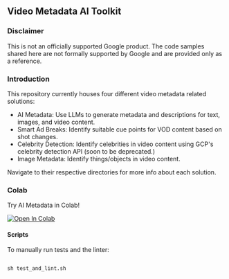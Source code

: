 ## **Video Metadata AI Toolkit**

### **Disclaimer**

This is not an officially supported Google product. The code samples shared here
are not formally supported by Google and are provided only as a reference.

### **Introduction**

This repository currently houses four different video metadata related
solutions:
- AI Metadata: Use LLMs to generate metadata and descriptions for text, images, and video content.
- Smart Ad Breaks: Identify suitable cue points for VOD content based on shot
changes.
- Celebrity Detection: Identify celebrities in video content using GCP's
celebrity detection API (soon to be deprecated.)
- Image Metadata: Identify things/objects in video content.

Navigate to their respective directories for more info about each solution.

### Colab

Try AI Metadata in Colab!

[![Open In Colab](https://colab.research.google.com/assets/colab-badge.svg)](https://colab.research.google.com/github/google-marketing-solutions/video-metadata-ai-toolkit/blob/main/ai_metadata/colab/ai_metadata.ipynb)

#### **Scripts**

To manually run tests and the linter:

```

sh test_and_lint.sh

```
